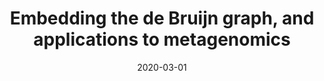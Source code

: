 ---
title: "Embedding the de Bruijn graph, and applications to metagenomics"
collection: publications
permalink: /publications/2020-03-01-Embedding-the-de-Bruijn-graph-and-applications-to-metagenomics
date: 2020-03-01
paperurl: 'https://doi.org/10.1101/2020.03.06.980979'
citation: 'R.&nbsp;Menegaux, &amp; J.-P. Vert.
Embedding the <span class="bibtex-protected">de Bruijn</span> graph, and applications to metagenomics.
Technical Report bioRxiv 2020.03.06.980979, 2020.'
---